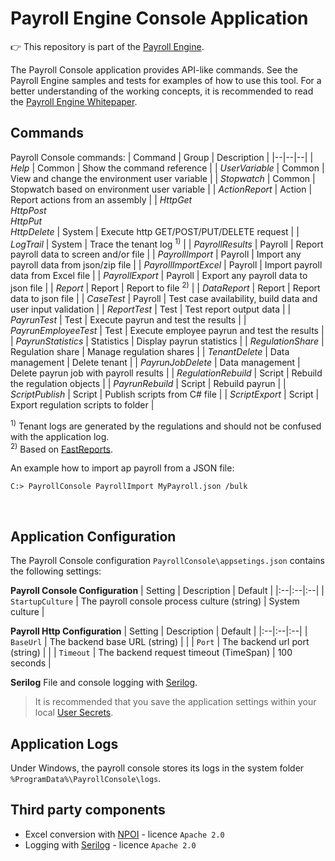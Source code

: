# Payroll Engine Console Application
👉 This repository is part of the [Payroll Engine](https://github.com/Payroll-Engine/PayrollEngine/wiki).

The Payroll Console application provides API-like commands. See the Payroll Engine samples and tests for examples of how to use this tool. For a better understanding of the working concepts, it is recommended to read the [Payroll Engine Whitepaper](https://github.com/Payroll-Engine/PayrollEngine/blob/main/Documents/PayrolEnginelWhitepaper.pdf).

## Commands
Payroll Console commands:
| Command              | Group            | Description                                                  |
|--|--|--|
| *Help*               | Common           | Show the command reference                                   |
| *UserVariable*       | Common           | View and change the environment user variable                |
| *Stopwatch*          | Common           | Stopwatch based on environment user variable                 |
| *ActionReport*       | Action           | Report actions from an assembly                              |
| *HttpGet<br/>HttpPost<br/>HttpPut<br />HttpDelete* | System | Execute http GET/POST/PUT/DELETE request |
| *LogTrail*           | System           | Trace the tenant log <sup>1)</sup>                           |
| *PayrollResults*     | Payroll          | Report payroll data to screen and/or file                    |
| *PayrollImport*      | Payroll          | Import any payroll data from json/zip file                   |
| *PayrollImportExcel* | Payroll          | Import payroll data from Excel file                          |
| *PayrollExport*      | Payroll          | Export any payroll data to json file                         |
| *Report*             | Report           | Report to file <sup>2)</sup>                                 |
| *DataReport*         | Report           | Report data to json file                                     |
| *CaseTest*           | Payroll          | Test case availability, build data and user input validation |
| *ReportTest*         | Test             | Test report output data                                      |
| *PayrunTest*         | Test             | Execute payrun and test the results                          |
| *PayrunEmployeeTest* | Test             | Execute employee payrun and test the results                 |
| *PayrunStatistics*   | Statistics       | Display payrun statistics                                    |
| *RegulationShare*    | Regulation share | Manage regulation shares                                     |
| *TenantDelete*       | Data management  | Delete tenant                                                |
| *PayrunJobDelete*    | Data management  | Delete payrun job with payroll results                       |
| *RegulationRebuild*  | Script           | Rebuild the regulation objects                               |
| *PayrunRebuild*      | Script           | Rebuild payrun                                               |
| *ScriptPublish*      | Script           | Publish scripts from C# file                                 |
| *ScriptExport*       | Script           | Export regulation scripts to folder                          |
<br/>

<sup>1)</sup> Tenant logs are generated by the regulations and should not be confused with the application log.<br/>
<sup>2)</sup> Based on [FastReports](https://github.com/FastReports).<br/>

An example how to import ap payroll from a JSON file:<br />
```
C:> PayrollConsole PayrollImport MyPayroll.json /bulk
```
<br />

## Application Configuration
The Payroll Console configuration `PayrollConsole\appsetings.json` contains the following settings:

**Payroll Console Configuration**
| Setting      | Description            | Default |
|:--|:--|:--|
| `StartupCulture` | The payroll console process culture (string) | System culture |

**Payroll Http Configuration**
| Setting      | Description                          | Default        |
|:--|:--|:--|
| `BaseUrl` | The backend base URL (string)           |                |
| `Port` | The backend url port (string)              |                |
| `Timeout` | The backend request timeout (TimeSpan)  | 100 seconds    |

**Serilog**
File and console logging with [Serilog](https://serilog.net/).

> It is recommended that you save the application settings within your local [User Secrets](https://learn.microsoft.com/en-us/aspnet/core/security/app-secrets).

## Application Logs
Under Windows, the payroll console stores its logs in the system folder `%ProgramData%\PayrollConsole\logs`.

## Third party components
- Excel conversion with [NPOI](https://github.com/dotnetcore/NPOI/) - licence `Apache 2.0`
- Logging with [Serilog](https://github.com/serilog/serilog/) - licence `Apache 2.0`
